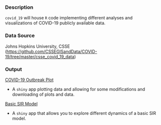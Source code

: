 ### Description
`covid_19` will house `R` code implementing different analyses and visualizations of COVID-19 publicly available data.

### Data Source
Johns Hopkins University, CSSE (https://github.com/CSSEGISandData/COVID-19/tree/master/csse_covid_19_data)

### Output
[COVID-19 Outbreak Plot](https://mmsalva.shinyapps.io/covid_19/)
* A `shiny` app plotting data and allowing for some modifications and downloading of plots and data.

[Basic SIR Model](https://mmsalva.shinyapps.io/basic_sir/)
* A `shiny` app that allows you to explore different dynamics of a basic SIR model.
